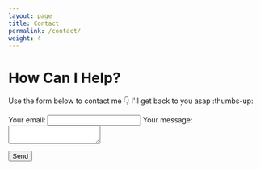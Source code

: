 ```yaml
---
layout: page
title: Contact
permalink: /contact/
weight: 4
---
```





# **How Can I Help?**

Use the form below to contact me :point_down: I'll get back to you asap :thumbs-up:

<form
  action="https://formspree.io/xgeykwww"
  method="POST"
>
  <label>
    Your email:
    <input type="text" name="_replyto">
  </label>
  <label>
    Your message:
    <textarea name="message"></textarea>
  </label>

  <!-- your other form fields go here -->

  <button type="submit">Send</button>
</form>